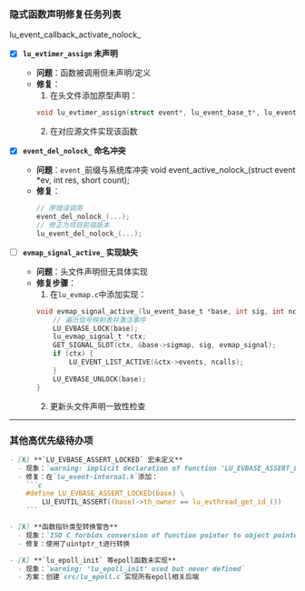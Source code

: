 ### 隐式函数声明修复任务列表
lu_event_callback_activate_nolock_
- [X] **`lu_evtimer_assign` 未声明**
  - **问题**：函数被调用但未声明/定义
  - **修复**：
    1. 在头文件添加原型声明：
    ```c
    void lu_evtimer_assign(struct event*, lu_event_base_t*, lu_event_callback_fn, void*);
    ```
    2. 在对应源文件实现该函数

- [X] **`event_del_nolock_` 命名冲突**
  - **问题**：`event_`前缀与系统库冲突
  void event_active_nolock_(struct event *ev, int res, short count);
  - **修复**：
    ```c
    // 原错误调用
    event_del_nolock_(...);
    // 修正为项目前缀版本
    lu_event_del_nolock_(...);
    ```

- [ ] **`evmap_signal_active_` 实现缺失**
  - **问题**：头文件声明但无具体实现
  - **修复步骤**：
    1. 在`lu_evmap.c`中添加实现：
    ```c
    void evmap_signal_active_(lu_event_base_t *base, int sig, int ncalls) {
        // 遍历信号映射表并激活事件
        LU_EVBASE_LOCK(base);
        lu_evmap_signal_t *ctx;
        GET_SIGNAL_SLOT(ctx, &base->sigmap, sig, evmap_signal);
        if (ctx) {
            LU_EVENT_LIST_ACTIVE(&ctx->events, ncalls);
        }
        LU_EVBASE_UNLOCK(base);
    }
    ```
    2. 更新头文件声明一致性检查

---

### 其他高优先级待办项
```markdown
- [X] **`LU_EVBASE_ASSERT_LOCKED` 宏未定义**
  - 现象：`warning: implicit declaration of function 'LU_EVBASE_ASSERT_LOCKED'`
  - 修复：在`lu_event-internal.h`添加：
    ```c
    #define LU_EVBASE_ASSERT_LOCKED(base) \
        LU_EVUTIL_ASSERT((base)->th_owner == lu_evthread_get_id_())
    ```

- [X] **函数指针类型转换警告**
  - 现象：`ISO C forbids conversion of function pointer to object pointer`
  - 修复：使用了uintptr_t进行转换

- [X] **`lu_epoll_init` 等epoll函数未实现**
  - 现象：`warning: ‘lu_epoll_init’ used but never defined`
  - 方案：创建`src/lu_epoll.c`实现所有epoll相关后端